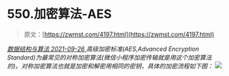 <!--yml
category: 未分类
date: 0001-01-01 00:00:00
--->

# 550.加密算法-AES

> 原文：[https://zwmst.com/4197.html](https://zwmst.com/4197.html)

   [ *数据结构与算法* ](https://zwmst.com/%e6%95%b0%e6%8d%ae%e7%bb%93%e6%9e%84%e4%b8%8e%e7%ae%97%e6%b3%95)*[ <time datetime="2021-09-27T01:28:09+08:00"> 2021-09-26 </time> ](https://zwmst.com/4197.html)  高级加密标准(AES,Advanced Encryption Standard)为最常见的对称加密算法(微信小程序加密传输就是用这个加密算法的)。对称加密算法也就是加密和解密用相同的密钥，具体的加密流程如下图：
![](img/0a245893e8977425adab63ce6cf36aed.png)*